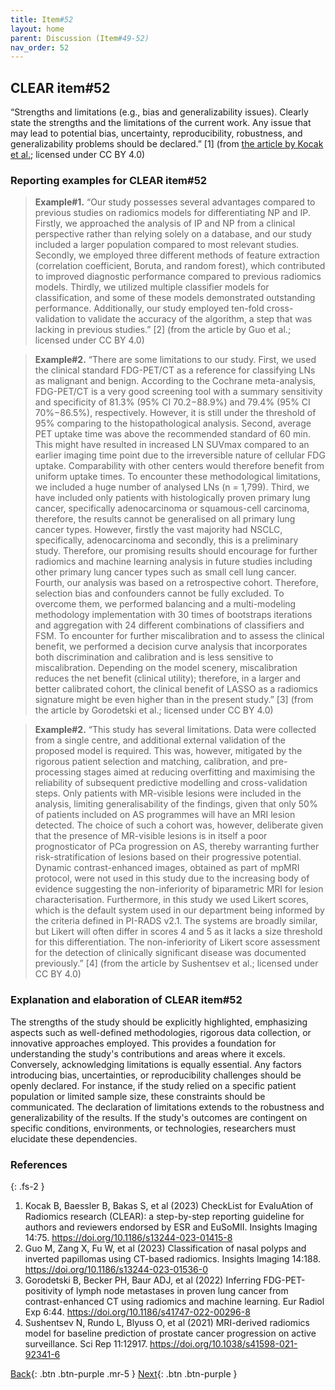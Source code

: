 ```yaml
---
title: Item#52
layout: home
parent: Discussion (Item#49-52)
nav_order: 52
---
```


## CLEAR item#52


“Strengths and limitations (e.g., bias and generalizability issues). Clearly state the strengths and the limitations of the current work. Any issue that may lead to potential bias, uncertainty, reproducibility, robustness, and generalizability problems should be declared.”  [1] (from [the article by Kocak et al.](https://insightsimaging.springeropen.com/articles/10.1186/s13244-023-01415-8); licensed under CC BY 4.0)


### Reporting examples for CLEAR item#52

> **Example#1.** “Our study possesses several advantages compared to previous studies on radiomics models for differentiating NP and IP. Firstly, we approached the analysis of IP and NP from a clinical perspective rather than relying solely on a database, and our study included a larger population compared to most relevant studies. Secondly, we employed three different methods of feature extraction (correlation coefficient, Boruta, and random forest), which contributed to improved diagnostic performance compared to previous radiomics models. Thirdly, we utilized multiple classifier models for classification, and some of these models demonstrated outstanding performance. Additionally, our study employed ten-fold cross-validation to validate the accuracy of the algorithm, a step that was lacking in previous studies.” [2] (from the article by Guo et al.; licensed under CC BY 4.0)

> **Example#2.** “There are some limitations to our study. First, we used the clinical standard FDG-PET/CT as a reference for classifying LNs as malignant and benign. According to the Cochrane meta-analysis, FDG-PET/CT is a very good screening tool with a summary sensitivity and specificity of 81.3% (95% CI 70.2−88.9%) and 79.4% (95% CI 70%−86.5%), respectively. However, it is still under the threshold of 95% comparing to the histopathological analysis. Second, average PET uptake time was above the recommended standard of 60 min. This might have resulted in increased LN SUVmax compared to an earlier imaging time point due to the irreversible nature of cellular FDG uptake. Comparability with other centers would therefore benefit from uniform uptake times. To encounter these methodological limitations, we included a huge number of analysed LNs (n = 1,799). Third, we have included only patients with histologically proven primary lung cancer, specifically adenocarcinoma or squamous-cell carcinoma, therefore, the results cannot be generalised on all primary lung cancer types. However, firstly the vast majority had NSCLC, specifically, adenocarcinoma and secondly, this is a preliminary study. Therefore, our promising results should encourage for further radiomics and machine learning analysis in future studies including other primary lung cancer types such as small cell lung cancer. Fourth, our analysis was based on a retrospective cohort. Therefore, selection bias and confounders cannot be fully excluded. To overcome them, we performed balancing and a multi-modeling methodology implementation with 30 times of bootstraps iterations and aggregation with 24 different combinations of classifiers and FSM. To encounter for further miscalibration and to assess the clinical benefit, we performed a decision curve analysis that incorporates both discrimination and calibration and is less sensitive to miscalibration. Depending on the model scenery, miscalibration reduces the net benefit (clinical utility); therefore, in a larger and better calibrated cohort, the clinical benefit of LASSO as a radiomics signature might be even higher than in the present study.” [3] (from the article by Gorodetski et al.; licensed under CC BY 4.0)

> **Example#2.** “This study has several limitations. Data were collected from a single centre, and additional external validation of the proposed model is required. This was, however, mitigated by the rigorous patient selection and matching, calibration, and pre-processing stages aimed at reducing overfitting and maximising the reliability of subsequent predictive modelling and cross-validation steps. Only patients with MR-visible lesions were included in the analysis, limiting generalisability of the findings, given that only 50% of patients included on AS programmes will have an MRI lesion detected. The choice of such a cohort was, however, deliberate given that the presence of MR-visible lesions is in itself a poor prognosticator of PCa progression on AS, thereby warranting further risk-stratification of lesions based on their progressive potential. Dynamic contrast-enhanced images, obtained as part of mpMRI protocol, were not used in this study due to the increasing body of evidence suggesting the non-inferiority of biparametric MRI for lesion characterisation. Furthermore, in this study we used Likert scores, which is the default system used in our department being informed by the criteria defined in PI-RADS v2.1. The systems are broadly similar, but Likert will often differ in scores 4 and 5 as it lacks a size threshold for this differentiation. The non-inferiority of Likert score assessment for the detection of clinically significant disease was documented previously.”  [4] (from the article by Sushentsev et al.; licensed under CC BY 4.0)

### Explanation and elaboration of CLEAR item#52

The strengths of the study should be explicitly highlighted, emphasizing aspects such as well-defined methodologies, rigorous data collection, or innovative approaches employed. This provides a foundation for understanding the study's contributions and areas where it excels. Conversely, acknowledging limitations is equally essential. Any factors introducing bias, uncertainties, or reproducibility challenges should be openly declared. For instance, if the study relied on a specific patient population or limited sample size, these constraints should be communicated. The declaration of limitations extends to the robustness and generalizability of the results. If the study's outcomes are contingent on specific conditions, environments, or technologies, researchers must elucidate these dependencies. 

### References

{: .fs-2 }

1. 	Kocak B, Baessler B, Bakas S, et al (2023) CheckList for EvaluAtion of Radiomics research (CLEAR): a step-by-step reporting guideline for authors and reviewers endorsed by ESR and EuSoMII. Insights Imaging 14:75. https://doi.org/10.1186/s13244-023-01415-8
2. 	Guo M, Zang X, Fu W, et al (2023) Classification of nasal polyps and inverted papillomas using CT-based radiomics. Insights Imaging 14:188. https://doi.org/10.1186/s13244-023-01536-0
3. 	Gorodetski B, Becker PH, Baur ADJ, et al (2022) Inferring FDG-PET-positivity of lymph node metastases in proven lung cancer from contrast-enhanced CT using radiomics and machine learning. Eur Radiol Exp 6:44. https://doi.org/10.1186/s41747-022-00296-8
4. 	Sushentsev N, Rundo L, Blyuss O, et al (2021) MRI-derived radiomics model for baseline prediction of prostate cancer progression on active surveillance. Sci Rep 11:12917. https://doi.org/10.1038/s41598-021-92341-6


[Back](https://radiomic.github.io/CLEAR-E3/docs/Item2.html){: .btn .btn-purple .mr-5 }
[Next](https://radiomic.github.io/CLEAR-E3/docs/Item4.html){: .btn .btn-purple   }
